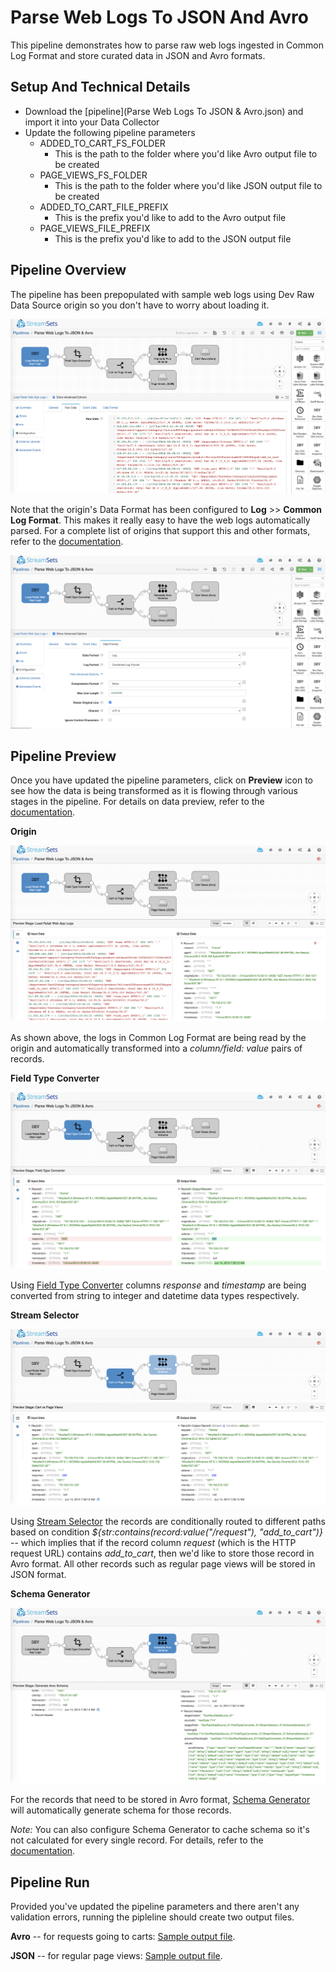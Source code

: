 Parse Web Logs To JSON And Avro
===============================

This pipeline demonstrates how to parse raw web logs ingested in Common Log Format and store curated data in JSON and Avro formats.

Setup And Technical Details
---------------------------

* Download the [pipeline](Parse Web Logs To JSON & Avro.json) and import it into your Data Collector
* Update the following pipeline parameters
    * ADDED_TO_CART_FS_FOLDER
        * This is the path to the folder where you'd like Avro output file to be created
    * PAGE_VIEWS_FS_FOLDER
        * This is the path to the folder where you'd like JSON output file to be created
    * ADDED_TO_CART_FILE_PREFIX
        * This is the prefix you'd like to add to the Avro output file
    * PAGE_VIEWS_FILE_PREFIX
        * This is the prefix you'd like to add to the JSON output file


Pipeline Overview
-----------------

The pipeline has been prepopulated with sample web logs using Dev Raw Data Source origin so you don't have to worry about loading it.

![Pipeline Overview](images/img1.png)

Note that the origin's Data Format has been configured to **Log** >> **Common Log Format**. This makes it really easy to have the web logs automatically parsed. For a complete list of origins that support this and other formats, refer to the [documentation](https://streamsets.com/documentation/datacollector/latest/help/datacollector/UserGuide/Apx-DataFormats/DataFormat_Title.html#concept_kgd_11c_kv).

![Data Format](images/img2.png)


Pipeline Preview
----------------

Once you have updated the pipeline parameters, click on **Preview** icon to see how the data is being transformed as it is flowing through various stages in the pipeline. For details on data preview, refer to the [documentation](https://streamsets.com/documentation/datacollector/latest/help/datacollector/UserGuide/Data_Preview/DataPreview_Title.html#concept_jjk_23z_sq).


**Origin**

![Origin](images/img3.png)

As shown above, the logs in Common Log Format are being read by the origin and automatically transformed into a *column/field: value* pairs of records.


**Field Type Converter**

![Field Type Converter](images/img4.png)

Using [Field Type Converter](https://streamsets.com/documentation/datacollector/latest/help/datacollector/UserGuide/Processors/FieldTypeConverter.html#concept_is3_zkp_wq) columns *response* and *timestamp* are being converted from string to integer and datetime data types respectively.


**Stream Selector**

![Stream Selector](images/img5.png)

Using [Stream Selector](https://streamsets.com/documentation/datacollector/latest/help/datacollector/UserGuide/Processors/StreamSelector.html#concept_tqv_t5r_wq) the records are conditionally routed to different paths based on condition *${str:contains(record:value("/request"), "add_to_cart")}* -- which implies that if the record column *request* (which is the HTTP request URL) contains *add_to_cart*, then we'd like to store those record in Avro format. All other records such as regular page views will be stored in JSON format.


**Schema Generator**

![Schema Generator](images/img6.png)

For the records that need to be stored in Avro format, [Schema Generator](https://streamsets.com/documentation/datacollector/latest/help/datacollector/UserGuide/Processors/SchemaGenerator.html#concept_rfz_ks3_x1b) will automatically generate schema for those records.

*Note:* You can also configure Schema Generator to cache schema so it's not calculated for every single record. For details, refer to the [documentation](https://streamsets.com/documentation/datacollector/latest/help/datacollector/UserGuide/Processors/SchemaGenerator.html#concept_rjk_y1q_1bb).


Pipeline Run
------------

Provided you've updated the pipeline parameters and there aren't any validation errors, running the pipleline should create two output files.

**Avro** -- for requests going to carts: [Sample output file](output/added-to-cart-a8a11b6c-d8fc-11ea-9149-abc78c1550f2_19aa3278-119c-4820-b11b-d58637a7b275.avro).

**JSON** -- for regular page views: [Sample output file](output/page-views-a8a11b6c-d8fc-11ea-9149-abc78c1550f2_69b93e73-ac07-45ab-b89b-90550dc14ad9).



